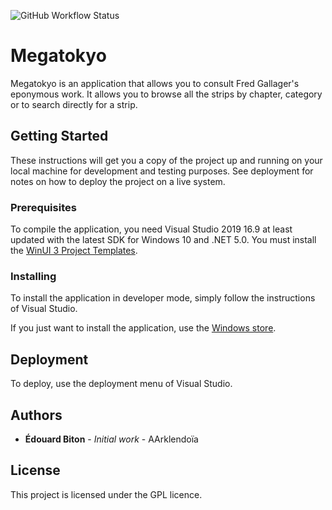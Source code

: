 ![GitHub Workflow Status](https://img.shields.io/github/workflow/status/Aarklendoia/Megatokyo/.NET)

# Megatokyo

Megatokyo is an application that allows you to consult Fred Gallager's eponymous work. It allows you to browse all the strips by chapter, category or to search directly for a strip.

## Getting Started

These instructions will get you a copy of the project up and running on your local machine for development and testing purposes. See deployment for notes on how to deploy the project on a live system.

### Prerequisites

To compile the application, you need Visual Studio 2019 16.9 at least updated with the latest SDK for Windows 10 and .NET 5.0.
You must install the [WinUI 3 Project Templates](https://marketplace.visualstudio.com/items?itemName=Microsoft-WinUI.WinUIProjectTemplates).

### Installing

To install the application in developer mode, simply follow the instructions of Visual Studio.

If you just want to install the application, use the [Windows store](https://www.microsoft.com/store/apps/9WZDNCRDKT6X).

## Deployment

To deploy, use the deployment menu of Visual Studio.

## Authors

* **Édouard Biton** - *Initial work* - AArklendoïa

## License

This project is licensed under the GPL licence.
